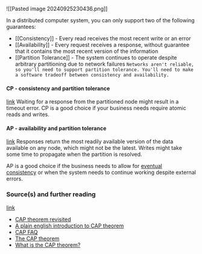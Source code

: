 ![[Pasted image 20240925230436.png]]

In a distributed computer system, you can only support two of the following guarantees:

- [[Consistency]] - Every read receives the most recent write or an error
- [[Availability]] - Every request receives a response, without guarantee that it contains the most recent version of the information
- [[Partition Tolerance]] - The system continues to operate despite arbitrary partitioning due to network failures
```Networks aren't reliable, so you'll need to support partition tolerance. You'll need to make a software tradeoff between consistency and availability.```

#### CP - consistency and partition tolerance
[link](https://github.com/donnemartin/system-design-primer?tab=readme-ov-file#cp---consistency-and-partition-tolerance)
Waiting for a response from the partitioned node might result in a timeout error. CP is a good choice if your business needs require atomic reads and writes.
#### AP - availability and partition tolerance
[link](https://github.com/donnemartin/system-design-primer?tab=readme-ov-file#ap---availability-and-partition-tolerance)
Responses return the most readily available version of the data available on any node, which might not be the latest. Writes might take some time to propagate when the partition is resolved.

AP is a good choice if the business needs to allow for [eventual consistency](https://github.com/donnemartin/system-design-primer?tab=readme-ov-file#eventual-consistency) or when the system needs to continue working despite external errors.
### Source(s) and further reading
[link](https://github.com/donnemartin/system-design-primer?tab=readme-ov-file#sources-and-further-reading-3)

- [CAP theorem revisited](http://robertgreiner.com/2014/08/cap-theorem-revisited/)
- [A plain english introduction to CAP theorem](http://ksat.me/a-plain-english-introduction-to-cap-theorem)
- [CAP FAQ](https://github.com/henryr/cap-faq)
- [The CAP theorem](https://www.youtube.com/watch?v=k-Yaq8AHlFA)
- [What is the CAP theorem?](https://www.ibm.com/topics/cap-theorem)

